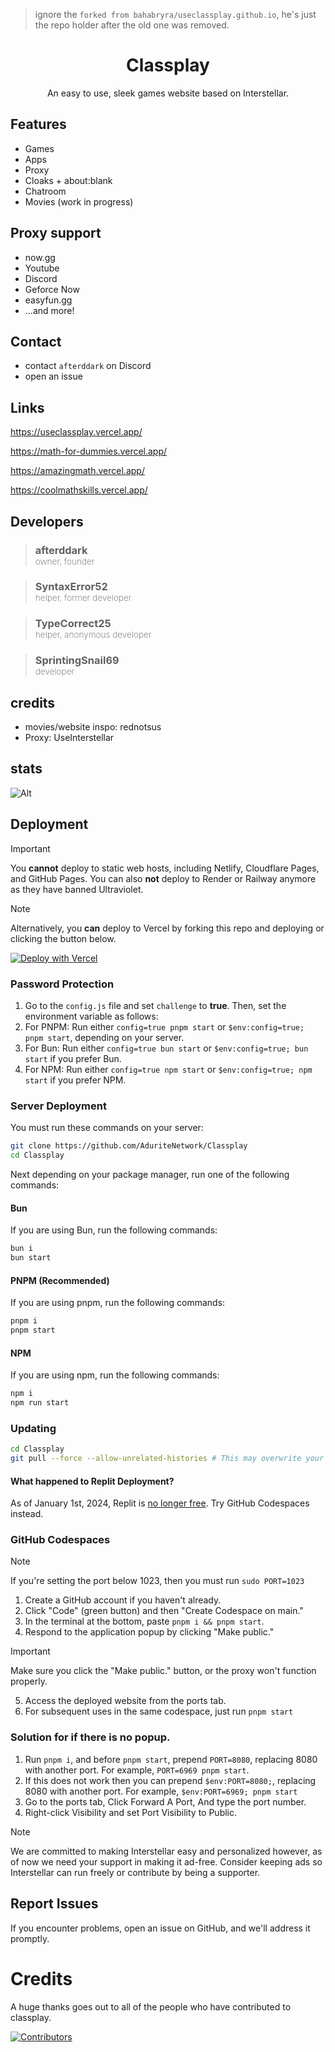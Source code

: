 > ignore the `forked from bahabryra/useclassplay.github.io`, he's just the repo holder after the old one was removed.
>

<center>
    <h1>Classplay</h1>
    <p>An easy to use, sleek games website based on Interstellar.</p>
</center>

## Features
- Games
- Apps
- Proxy
- Cloaks + about:blank
- Chatroom
- Movies (work in progress)

## Proxy support
- now.gg
- Youtube
- Discord
- Geforce Now
- easyfun.gg
- ...and more!

## Contact
- contact `afterddark` on Discord
- open an issue

## Links

https://useclassplay.vercel.app/

https://math-for-dummies.vercel.app/

https://amazingmath.vercel.app/

https://coolmathskills.vercel.app/

## Developers

> ### afterddark <br> <sub style="font-weight: 200;">owner, founder</sub>

> ### SyntaxError52 <br> <sub style="font-weight: 200;">helper, former developer</sub>

> ### TypeCorrect25 <br> <sub style="font-weight: 200;">helper, anonymous developer</sub>

> ### SprintingSnail69 <br> <sub style="font-weight: 200;">developer</sub>

## credits
- movies/website inspo: rednotsus
- Proxy: UseInterstellar


## stats

![Alt](https://repobeats.axiom.co/api/embed/dba2e85b03b71cd08c71b2235e5b96e087945cd9.svg "Repobeats analytics image")

## Deployment

> [!IMPORTANT]
> You **cannot** deploy to static web hosts, including Netlify, Cloudflare Pages, and GitHub Pages.
> You can also **not** deploy to Render or Railway anymore as they have banned Ultraviolet.

> [!NOTE]
> Alternatively, you **can** deploy to Vercel by forking this repo and deploying or clicking the button below.
> 
> [![Deploy with Vercel](https://vercel.com/button)](https://vercel.com/new/git/external?repository-url=https://github.com/afterddark/classplay)

### Password Protection

1. Go to the `config.js` file and set `challenge` to **true**. Then, set the environment variable as follows:
2. For PNPM: Run either `config=true pnpm start` or `$env:config=true; pnpm start`, depending on your server.
3. For Bun: Run either `config=true bun start` or `$env:config=true; bun start` if you prefer Bun.
4. For NPM: Run either `config=true npm start` or `$env:config=true; npm start` if you prefer NPM.


### Server Deployment

You must run these commands on your server:

```bash
git clone https://github.com/AduriteNetwork/Classplay
cd Classplay
```

Next depending on your package manager, run one of the following commands:

#### Bun

If you are using Bun, run the following commands:

```bash
bun i
bun start
```

#### PNPM (Recommended)

If you are using pnpm, run the following commands:

```bash
pnpm i
pnpm start
```

#### NPM

If you are using npm, run the following commands:

```bash
npm i
npm run start
```

### Updating

```bash
cd Classplay
git pull --force --allow-unrelated-histories # This may overwrite your local changes
```

#### What happened to Replit Deployment?

As of January 1st, 2024, Replit is [no longer free](https://blog.replit.com/hosting-changes). Try GitHub Codespaces instead.

### GitHub Codespaces

> [!NOTE]
> If you're setting the port below 1023, then you must run `sudo PORT=1023`

1. Create a GitHub account if you haven't already.
2. Click "Code" (green button) and then "Create Codespace on main."
3. In the terminal at the bottom, paste `pnpm i && pnpm start`.
4. Respond to the application popup by clicking "Make public."
> [!IMPORTANT]
> Make sure you click the "Make public." button, or the proxy won't function properly.
5. Access the deployed website from the ports tab.
6. For subsequent uses in the same codespace, just run `pnpm start`

### Solution for if there is no popup.

1. Run `pnpm i`, and before `pnpm start`, prepend `PORT=8080`, replacing 8080 with another port. For example, `PORT=6969 pnpm start`.
2. If this does not work then you can prepend `$env:PORT=8080;`, replacing 8080 with another port. For example, `$env:PORT=6969; pnpm start`
3. Go to the ports tab, Click Forward A Port, And type the port number.
4. Right-click Visibility and set Port Visibility to Public.

> [!NOTE]
> We are committed to making Interstellar easy and personalized however, as of now we need your support in making it ad-free. Consider keeping ads so Interstellar can run freely or contribute by being a supporter.

## Report Issues

If you encounter problems, open an issue on GitHub, and we'll address it promptly.

# Credits

A huge thanks goes out to all of the people who have contributed to classplay.

[![Contributors](https://contrib.rocks/image?repo=afterddark/classplay)](https://github.com/afterddark/classplay/graphs/contributors)
